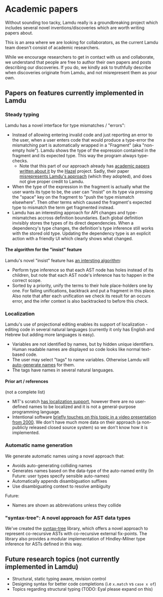 # Academic papers

Without sounding too tacky, Lamdu really is a groundbreaking project which includes several novel inventions/discoveries which are worth writing papers about.

This is an area where we are looking for collaborators, as the current Lamdu team doesn't consist of academic researchers.

While we encourage researchers to get in contact with us and collaborate, we understand that people are free to author their own papers and posts describing our discoveries. If you do, we kindly ask to truthfully describe when discoveries originate from Lamdu, and not misrepresent them as your own.

## Papers on features currently implemented in Lamdu

### Steady typing

Lamdu has a novel interface for type mismatches / "errors":

* Instead of allowing entering invalid code and just reporting an error to the user, when a user enters code that would produce a type-error the mismatching part is automatically wrapped in a "Fragment" (aka "non-empty hole"). Lamdu shows the type of the expression contained in the fragment and its expected type. This way the program always type-checks.
  * Note that this part of our approach already has [academic papers written about it](https://arxiv.org/pdf/1607.04180.pdf) by the [Hazel](http://hazel.org) project. Sadly, their paper [misrepresents Lamdu's approach](https://github.com/hazelgrove/hazelnut-popl17/issues/58) (which they adopted), and does not give proper credit to Lamdu.
* When the type of the expression in the fragment is actually what the user wants its type to be, the user can "insist" on its type via pressing the "space" key on the fragment to "push the type mismatch elsewhere". Then other terms which caused the fragment's expected type to mismatch the term get fragmented instead.
* Lamdu has an interesting approach for API changes and type-mismatches accross definition boundaries. Each global definition invisibly stores the types of its direct dependencies. When a dependency's type changes, the definition's type inference still works with the stored old type. Updating the dependency type is an explicit action with a friendly UI which clearly shows what changed.

#### The algorithm for the "insist" feature

Lamdu's novel "insist" feature has [an intersting algorithm](https://github.com/lamdu/lamdu/blob/master/src/Lamdu/Sugar/Convert/Fragment/Heal.hs):

* Perform type inference so that each AST node has holes instead of its children, but note that each AST node's inference has to happen in the correct scope.
* Sorted by a priority, unify the terms to their hole place-holders one by one. For failing unifications, backtrack and put a fragment in this place. Also note that after each unification we check its result for an occurs error, and the infer context is also backtracked to before this check.

### Localization

Lamdu's use of projectional editing enables its support of localization - editing code in several natural languages (currently it only has English and Hebrew but adding more languages is easy).

* Variables are not identified by names, but by hidden unique identifiers. Human readable names are displayed so code looks like normal text-based code.
* The user may select "tags" to name variables. Otherwise Lamdu will [auto-generate names](#Automatic-name-generation) for them.
* The tags have names in several natural languages.

#### Prior art / references

(not a complete list)

* MIT's scratch [has localization support](https://en.scratch-wiki.info/wiki/How_to_Translate_Scratch), however there are no user-defined names to be localized and it is not a general-purpose programming language.
* Intentional software [briefly touches on this topic in a video presentation from 2000](https://youtu.be/tSnnfUj1XCQ?t=152). We don't have much more data on their approach (a non-publicly released closed source system) so we don't know how it is implemented.

### Automatic name generation

We generate automatic names using a novel approach that:

* Avoids auto-generating colliding names
* Generates names based on the data-type of the auto-named entity (In Future: user types specify sensible auto-names) 
* Automatically appends disambiguation suffixes
* Use disambiguating context to resolve ambiguity

Future:

* Names are shown as abbreviations unless they collide

### "syntax-tree": A novel approach for AST data types

We've created the [syntax-tree](https://github.com/lamdu/syntax-tree) library, which offers a novel approach to represent co-recursive ASTs with co-recursive external fix-points. The library also provides a modular implementation of Hindley-Milner type inference for ASTs defined in this way.

## Future research topics (not currently implemented in Lamdu)

* Structural, static typing aware, revision control
* Designing syntax for better code completions (i.e `x.match` vs `case x of`)
* Topics regarding structural typing (TODO: Eyal please expand on this)
